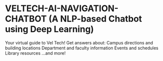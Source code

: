 # VELTECH-AI-NAVIGATION-CHATBOT              (A NLP-based Chatbot using Deep Learning)
Your virtual guide to Vel Tech! Get answers about:
Campus directions and building locations
Department and faculty information
Events and schedules
Library resources
...and more!
